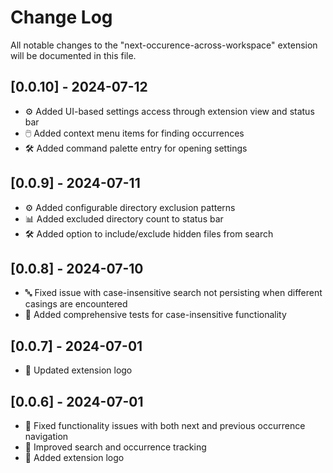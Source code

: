 # Change Log

All notable changes to the "next-occurence-across-workspace" extension will be documented in this file.

## [0.0.10] - 2024-07-12

- ⚙️ Added UI-based settings access through extension view and status bar
- 🖱️ Added context menu items for finding occurrences
- 🛠️ Added command palette entry for opening settings

## [0.0.9] - 2024-07-11

- ⚙️ Added configurable directory exclusion patterns
- 📊 Added excluded directory count to status bar
- 🛠️ Added option to include/exclude hidden files from search

## [0.0.8] - 2024-07-10

- 🔤 Fixed issue with case-insensitive search not persisting when different casings are encountered
- 🧪 Added comprehensive tests for case-insensitive functionality

## [0.0.7] - 2024-07-01

- 🎨 Updated extension logo

## [0.0.6] - 2024-07-01

- 🐛 Fixed functionality issues with both next and previous occurrence navigation
- 🔄 Improved search and occurrence tracking
- 🎨 Added extension logo